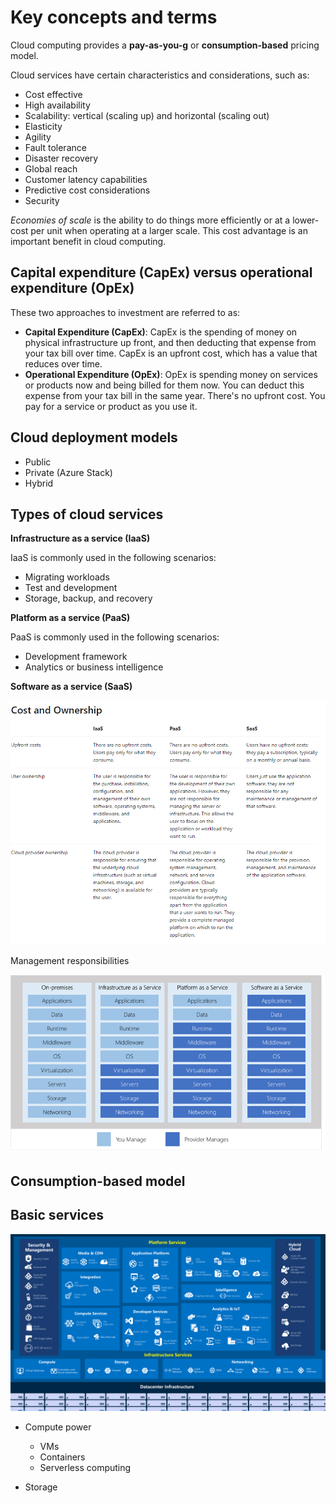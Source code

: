 # Key concepts and terms

Cloud computing provides a **pay-as-you-g** or **consumption-based** pricing model.

Cloud services have certain characteristics and considerations, such as:

* Cost effective
* High availability
* Scalability: vertical (scaling up) and horizontal (scaling out)
* Elasticity
* Agility
* Fault tolerance
* Disaster recovery
* Global reach
* Customer latency capabilities
* Predictive cost considerations
* Security

_Economies of scale_ is the ability to do things more efficiently or at a lower-cost per unit when operating at a larger scale. This cost advantage is an important benefit in cloud computing.

## Capital expenditure (CapEx) versus operational expenditure (OpEx)

These two approaches to investment are referred to as:

* **Capital Expenditure (CapEx)**: CapEx is the spending of money on physical infrastructure up front, and then deducting that expense from your tax bill over time. CapEx is an upfront cost, which has a value that reduces over time.
* **Operational Expenditure (OpEx)**: OpEx is spending money on services or products now and being billed for them now. You can deduct this expense from your tax bill in the same year. There's no upfront cost. You pay for a service or product as you use it.

## Cloud deployment models

* Public
* Private (Azure Stack)
* Hybrid

## Types of cloud services

**Infrastructure as a service (IaaS)**

IaaS is commonly used in the following scenarios:

* Migrating workloads
* Test and development
* Storage, backup, and recovery

**Platform as a service (PaaS)**

PaaS is commonly used in the following scenarios:
* Development framework
* Analytics or business intelligence

**Software as a service (SaaS)**

![Cost and Ownership](cloud-services-types-cost-ownership.png)

Management responsibilities

![Management responsibilities](cloud-services-types-manage-responsibilities.png)

## Consumption-based model

## Basic services

![Azure Services](3-azure-services.png)

* Compute power
    * VMs
    * Containers
    * Serverless computing

* Storage